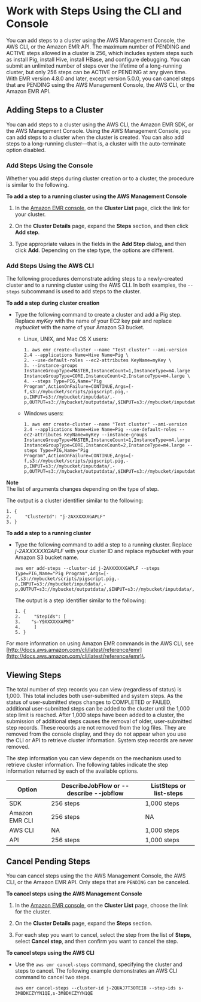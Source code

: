 # Work with Steps Using the CLI and Console<a name="emr-work-with-steps"></a>

You can add steps to a cluster using the AWS Management Console, the AWS CLI, or the Amazon EMR API\. The maximum number of PENDING and ACTIVE steps allowed in a cluster is 256, which includes system steps such as install Pig, install Hive, install HBase, and configure debugging\. You can submit an unlimited number of steps over the lifetime of a long\-running cluster, but only 256 steps can be ACTIVE or PENDING at any given time\. With EMR version 4\.8\.0 and later, except version 5\.0\.0, you can cancel steps that are PENDING using the AWS Management Console, the AWS CLI, or the Amazon EMR API\.

## Adding Steps to a Cluster<a name="emr-add-steps"></a>

You can add steps to a cluster using the AWS CLI, the Amazon EMR SDK, or the AWS Management Console\. Using the AWS Management Console, you can add steps to a cluster when the cluster is created\. You can also add steps to a long\-running cluster—that is, a cluster with the auto\-terminate option disabled\.

### Add Steps Using the Console<a name="add-steps-console"></a>

Whether you add steps during cluster creation or to a cluster, the procedure is similar to the following\.

**To add a step to a running cluster using the AWS Management Console**

1. In the [Amazon EMR console](https://console.aws.amazon.com/elasticmapreduce), on the **Cluster List** page, click the link for your cluster\. 

1. On the **Cluster Details** page, expand the **Steps** section, and then click **Add step**\. 

1. Type appropriate values in the fields in the **Add Step** dialog, and then click **Add**\. Depending on the step type, the options are different\. 

### Add Steps Using the AWS CLI<a name="add-step-cli"></a>

The following procedures demonstrate adding steps to a newly\-created cluster and to a running cluster using the AWS CLI\. In both examples, the `--steps` subcommand is used to add steps to the cluster\. 

**To add a step during cluster creation**
+ Type the following command to create a cluster and add a Pig step\. Replace *myKey* with the name of your EC2 key pair and replace *mybucket* with the name of your Amazon S3 bucket\.
  + Linux, UNIX, and Mac OS X users:

    ```
    1. aws emr create-cluster --name "Test cluster" --ami-version 2.4 --applications Name=Hive Name=Pig \
    2. --use-default-roles --ec2-attributes KeyName=myKey \
    3. --instance-groups InstanceGroupType=MASTER,InstanceCount=1,InstanceType=m4.large InstanceGroupType=CORE,InstanceCount=2,InstanceType=m4.large \
    4. --steps Type=PIG,Name="Pig Program",ActionOnFailure=CONTINUE,Args=[-f,s3://mybucket/scripts/pigscript.pig,-p,INPUT=s3://mybucket/inputdata/,-p,OUTPUT=s3://mybucket/outputdata/,$INPUT=s3://mybucket/inputdata/,$OUTPUT=s3://mybucket/outputdata/]
    ```
  + Windows users:

    ```
    1. aws emr create-cluster --name "Test cluster" --ami-version 2.4 --applications Name=Hive Name=Pig --use-default-roles --ec2-attributes KeyName=myKey --instance-groups InstanceGroupType=MASTER,InstanceCount=1,InstanceType=m4.large InstanceGroupType=CORE,InstanceCount=2,InstanceType=m4.large --steps Type=PIG,Name="Pig Program",ActionOnFailure=CONTINUE,Args=[-f,s3://mybucket/scripts/pigscript.pig,-p,INPUT=s3://mybucket/inputdata/,-p,OUTPUT=s3://mybucket/outputdata/,$INPUT=s3://mybucket/inputdata/,$OUTPUT=s3://mybucket/outputdata/]
    ```
**Note**  
The list of arguments changes depending on the type of step\.

  The output is a cluster identifier similar to the following: 

  ```
  1. {
  2.     "ClusterId": "j-2AXXXXXXGAPLF"
  3. }
  ```

**To add a step to a running cluster**
+ Type the following command to add a step to a running cluster\. Replace *j\-2AXXXXXXGAPLF* with your cluster ID and replace *mybucket* with your Amazon S3 bucket name\. 

  ```
  aws emr add-steps --cluster-id j-2AXXXXXXGAPLF --steps Type=PIG,Name="Pig Program",Args=[-f,s3://mybucket/scripts/pigscript.pig,-p,INPUT=s3://mybucket/inputdata/,-p,OUTPUT=s3://mybucket/outputdata/,$INPUT=s3://mybucket/inputdata/,$OUTPUT=s3://mybucket/outputdata/] 
  ```

   The output is a step identifier similar to the following:

  ```
  1. {
  2.     "StepIds": [
  3. 	"s-Y9XXXXXXAPMD"
  4.     ]
  5. }
  ```

For more information on using Amazon EMR commands in the AWS CLI, see [http://docs.aws.amazon.com/cli/latest/reference/emr](http://docs.aws.amazon.com/cli/latest/reference/emr)\.

## Viewing Steps<a name="emr-view-steps"></a>

The total number of step records you can view \(regardless of status\) is 1,000\. This total includes both user\-submitted and system steps\. As the status of user\-submitted steps changes to COMPLETED or FAILED, additional user\-submitted steps can be added to the cluster until the 1,000 step limit is reached\. After 1,000 steps have been added to a cluster, the submission of additional steps causes the removal of older, user\-submitted step records\. These records are not removed from the log files\. They are removed from the console display, and they do not appear when you use the CLI or API to retrieve cluster information\. System step records are never removed\.

The step information you can view depends on the mechanism used to retrieve cluster information\. The following tables indicate the step information returned by each of the available options\. 


| Option | DescribeJobFlow or \-\-describe \-\-jobflow | ListSteps or list\-steps | 
| --- | --- | --- | 
| SDK | 256 steps | 1,000 steps | 
| Amazon EMR CLI | 256 steps | NA | 
| AWS CLI | NA | 1,000 steps | 
| API | 256 steps | 1,000 steps | 

## Cancel Pending Steps<a name="emr-cancel-steps"></a>

You can cancel steps using the the AWS Management Console, the AWS CLI, or the Amazon EMR API\. Only steps that are `PENDING` can be canceled\.

**To cancel steps using the AWS Management Console**

1. In the [Amazon EMR console](https://console.aws.amazon.com/elasticmapreduce), on the **Cluster List** page, choose the link for the cluster\. 

1. On the **Cluster Details** page, expand the **Steps** section\.

1. For each step you want to cancel, select the step from the list of **Steps**, select **Cancel step**, and then confirm you want to cancel the step\.

**To cancel steps using the AWS CLI**
+ Use the `aws emr cancel-steps` command, specifying the cluster and steps to cancel\. The following example demonstrates an AWS CLI command to cancel two steps\.

  ```
  aws emr cancel-steps --cluster-id j-2QUAJ7T3OTEI8 --step-ids s-3M8DKCZYYN1QE,s-3M8DKCZYYN1QE
  ```